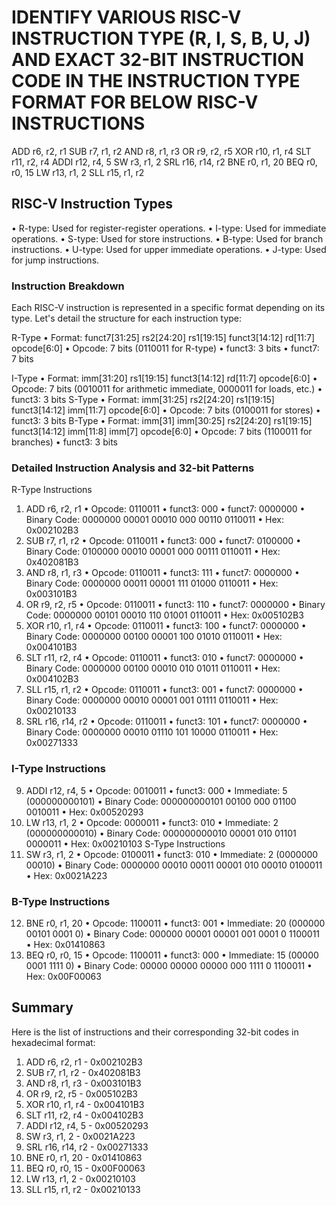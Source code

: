 # IDENTIFY VARIOUS RISC-V INSTRUCTION TYPE (R, I, S, B, U, J) AND EXACT 32-BIT INSTRUCTION CODE IN THE INSTRUCTION TYPE FORMAT FOR BELOW RISC-V INSTRUCTIONS 

ADD r6, r2, r1
SUB r7, r1, r2
AND r8, r1, r3
OR r9, r2, r5
XOR r10, r1, r4
SLT r11, r2, r4
ADDI r12, r4, 5
SW r3, r1, 2
SRL r16, r14, r2
BNE r0, r1, 20
BEQ r0, r0, 15
LW r13, r1, 2
SLL r15, r1, r2

## RISC-V Instruction Types
•	R-type: Used for register-register operations.
•	I-type: Used for immediate operations.
•	S-type: Used for store instructions.
•	B-type: Used for branch instructions.
•	U-type: Used for upper immediate operations.
•	J-type: Used for jump instructions.

### Instruction Breakdown
Each RISC-V instruction is represented in a specific format depending on its type. Let's detail the structure for each instruction type:

R-Type
•	Format: funct7[31:25] rs2[24:20] rs1[19:15] funct3[14:12] rd[11:7] opcode[6:0]
•	Opcode: 7 bits (0110011 for R-type)
•	funct3: 3 bits
•	funct7: 7 bits

I-Type
•	Format: imm[31:20] rs1[19:15] funct3[14:12] rd[11:7] opcode[6:0]
•	Opcode: 7 bits (0010011 for arithmetic immediate, 0000011 for loads, etc.)
•	funct3: 3 bits
S-Type
•	Format: imm[31:25] rs2[24:20] rs1[19:15] funct3[14:12] imm[11:7] opcode[6:0]
•	Opcode: 7 bits (0100011 for stores)
•	funct3: 3 bits
B-Type
•	Format: imm[31] imm[30:25] rs2[24:20] rs1[19:15] funct3[14:12] imm[11:8] imm[7] opcode[6:0]
•	Opcode: 7 bits (1100011 for branches)
•	funct3: 3 bits

### Detailed Instruction Analysis and 32-bit Patterns
R-Type Instructions
1.	ADD r6, r2, r1
•	Opcode: 0110011
•	funct3: 000
•	funct7: 0000000
•	Binary Code: 0000000 00001 00010 000 00110 0110011
•	Hex: 0x002102B3
2.	SUB r7, r1, r2
•	Opcode: 0110011
•	funct3: 000
•	funct7: 0100000
•	Binary Code: 0100000 00010 00001 000 00111 0110011
•	Hex: 0x402081B3
3.	AND r8, r1, r3
•	Opcode: 0110011
•	funct3: 111
•	funct7: 0000000
•	Binary Code: 0000000 00011 00001 111 01000 0110011
•	Hex: 0x003101B3
4.	OR r9, r2, r5
•	Opcode: 0110011
•	funct3: 110
•	funct7: 0000000
•	Binary Code: 0000000 00101 00010 110 01001 0110011
•	Hex: 0x005102B3
5.	XOR r10, r1, r4
•	Opcode: 0110011
•	funct3: 100
•	funct7: 0000000
•	Binary Code: 0000000 00100 00001 100 01010 0110011
•	Hex: 0x004101B3
6.	SLT r11, r2, r4
•	Opcode: 0110011
•	funct3: 010
•	funct7: 0000000
•	Binary Code: 0000000 00100 00010 010 01011 0110011
•	Hex: 0x004102B3
7.	SLL r15, r1, r2
•	Opcode: 0110011
•	funct3: 001
•	funct7: 0000000
•	Binary Code: 0000000 00010 00001 001 01111 0110011
•	Hex: 0x00210133
8.	SRL r16, r14, r2
•	Opcode: 0110011
•	funct3: 101
•	funct7: 0000000
•	Binary Code: 0000000 00010 01110 101 10000 0110011
•	Hex: 0x00271333

### I-Type Instructions
9.	ADDI r12, r4, 5
•	Opcode: 0010011
•	funct3: 000
•	Immediate: 5 (000000000101)
•	Binary Code: 000000000101 00100 000 01100 0010011
•	Hex: 0x00520293
10.	LW r13, r1, 2
•	Opcode: 0000011
•	funct3: 010
•	Immediate: 2 (000000000010)
•	Binary Code: 000000000010 00001 010 01101 0000011
•	Hex: 0x00210103
S-Type Instructions
11.	SW r3, r1, 2
•	Opcode: 0100011
•	funct3: 010
•	Immediate: 2 (0000000 00010)
•	Binary Code: 0000000 00010 00011 00001 010 00010 0100011
•	Hex: 0x0021A223

### B-Type Instructions
12.	BNE r0, r1, 20
•	Opcode: 1100011
•	funct3: 001
•	Immediate: 20 (000000 00101 0001 0)
•	Binary Code: 000000 00001 00001 001 0001 0 1100011
•	Hex: 0x01410863
13.	BEQ r0, r0, 15
•	Opcode: 1100011
•	funct3: 000
•	Immediate: 15 (00000 0001 1111 0)
•	Binary Code: 00000 00000 00000 000 1111 0 1100011
•	Hex: 0x00F00063

## Summary
Here is the list of instructions and their corresponding 32-bit codes in hexadecimal format:
1.	ADD r6, r2, r1 - 0x002102B3
2.	SUB r7, r1, r2 - 0x402081B3
3.	AND r8, r1, r3 - 0x003101B3
4.	OR r9, r2, r5 - 0x005102B3
5.	XOR r10, r1, r4 - 0x004101B3
6.	SLT r11, r2, r4 - 0x004102B3
7.	ADDI r12, r4, 5 - 0x00520293
8.	SW r3, r1, 2 - 0x0021A223
9.	SRL r16, r14, r2 - 0x00271333
10.	BNE r0, r1, 20 - 0x01410863
11.	BEQ r0, r0, 15 - 0x00F00063
12.	LW r13, r1, 2 - 0x00210103
13.	SLL r15, r1, r2 - 0x00210133

